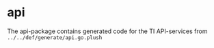 # api

The api-package contains generated code for the TI API-services from `../../def/generate/api.go.plush`
